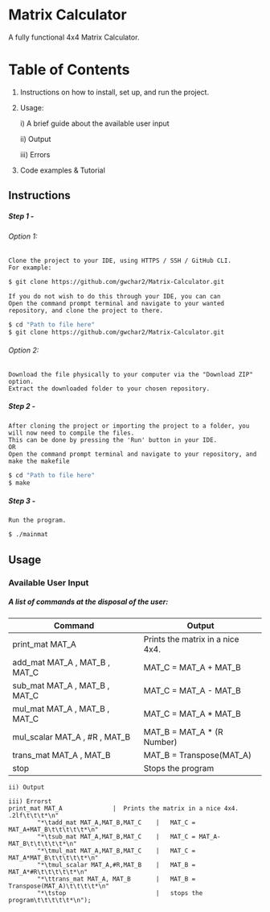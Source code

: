 # Matrix Calculator
 A fully functional 4x4 Matrix Calculator.

# Table of Contents
 1) Instructions on how to install, set up, and run the project.

 2) Usage:

    i) A brief guide about the available user input

    ii) Output

    iii) Errors

 3) Code examples & Tutorial

## Instructions
##### Step 1 -

###### Option 1:

    Clone the project to your IDE, using HTTPS / SSH / GitHub CLI.
    For example:
```bash
$ git clone https://github.com/gwchar2/Matrix-Calculator.git
```
    If you do not wish to do this through your IDE, you can can
    Open the command prompt terminal and navigate to your wanted repository, and clone the project to there.
```bash   
$ cd "Path to file here"
$ git clone https://github.com/gwchar2/Matrix-Calculator.git
```  
    
###### Option 2:

    Download the file physically to your computer via the "Download ZIP" option.    
    Extract the downloaded folder to your chosen repository.

##### Step 2 -

    After cloning the project or importing the project to a folder, you will now need to compile the files.
    This can be done by pressing the 'Run' button in your IDE. 
    OR
    Open the command prompt terminal and navigate to your repository, and make the makefile
```bash   
$ cd "Path to file here"
$ make
```   

##### Step 3 -

    Run the program.
```bash   
$ ./mainmat
```            

## Usage  
### Available User Input

##### A list of commands at the disposal of the user:

| Command | Output |
|----------|----------|
| print_mat MAT_A              |  Prints the matrix in a nice 4x4. |
| add_mat MAT_A , MAT_B , MAT_C    |   MAT_C = MAT_A + MAT_B |
| sub_mat MAT_A , MAT_B , MAT_C    |   MAT_C = MAT_A - MAT_B |
| mul_mat MAT_A , MAT_B , MAT_C    |   MAT_C = MAT_A * MAT_B |
| mul_scalar MAT_A , #R , MAT_B    |   MAT_B = MAT_A * (R Number)    |
| trans_mat MAT_A , MAT_B       |   MAT_B = Transpose(MAT_A)|
| stop                         |   Stops the program |


    ii) Output

    iii) Errorst
    print_mat MAT_A              |  Prints the matrix in a nice 4x4. .2lf\t\t\t*\n"
            "*\tadd_mat MAT_A,MAT_B,MAT_C    |   MAT_C = MAT_A+MAT_B\t\t\t\t\t*\n"
            "*\tsub_mat MAT_A,MAT_B,MAT_C    |   MAT_C = MAT_A-MAT_B\t\t\t\t\t*\n"
            "*\tmul_mat MAT_A,MAT_B,MAT_C    |   MAT_C = MAT_A*MAT_B\t\t\t\t\t*\n"
            "*\tmul_scalar MAT_A,#R,MAT_B    |   MAT_B = MAT_A*#R\t\t\t\t\t*\n"
            "*\ttrans_mat MAT_A, MAT_B       |   MAT_B = Transpose(MAT_A)\t\t\t\t*\n"
            "*\tstop                         |   stops the program\t\t\t\t\t*\n");